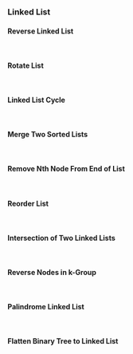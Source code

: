 ### Linked List

#### Reverse Linked List
```


```

#### Rotate List
```


```

#### Linked List Cycle
```


```


#### Merge Two Sorted Lists
```


```


#### Remove Nth Node From End of List
```


```


#### Reorder List
```


```


#### Intersection of Two Linked Lists
```


```

#### Reverse Nodes in k-Group
```


```

#### Palindrome Linked List
```


```

#### Flatten Binary Tree to Linked List
```


```
